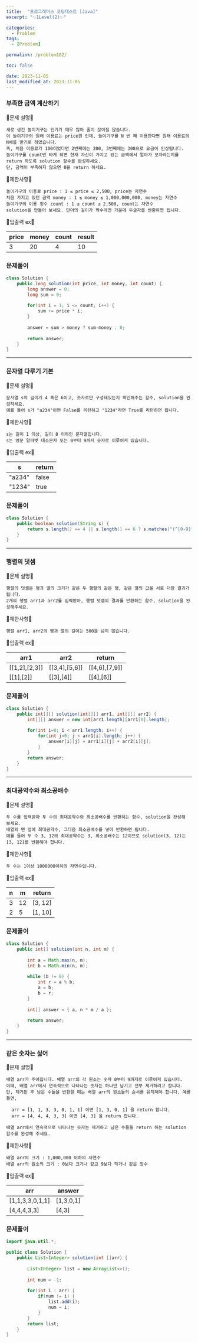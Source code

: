 ```yaml
---
title:  "프로그래머스 코딩테스트 [Java]"
excerpt: "✨1Level(2)✨"

categories:
  - Problem
tags:
  - [Problem]

permalink: /problem102/

toc: false

date: 2023-11-05
last_modified_at: 2023-11-05
---
```


### 부족한 금액 계산하기

💫문제 설명💫

```
새로 생긴 놀이기구는 인기가 매우 많아 줄이 끊이질 않습니다.
이 놀이기구의 원래 이용료는 price원 인데, 놀이기구를 N 번 째 이용한다면 원래 이용료의 N배를 받기로 하였습니다.
즉, 처음 이용료가 100이었다면 2번째에는 200, 3번째에는 300으로 요금이 인상됩니다.
놀이기구를 count번 타게 되면 현재 자신이 가지고 있는 금액에서 얼마가 모자라는지를 return 하도록 solution 함수를 완성하세요.
단, 금액이 부족하지 않으면 0을 return 하세요.
```

💫제한사항💫

```
놀이기구의 이용료 price : 1 ≤ price ≤ 2,500, price는 자연수
처음 가지고 있던 금액 money : 1 ≤ money ≤ 1,000,000,000, money는 자연수
놀이기구의 이용 횟수 count : 1 ≤ count ≤ 2,500, count는 자연수
solution을 만들어 보세요. 단어의 길이가 짝수라면 가운데 두글자를 반환하면 됩니다.
```

💫입출력 ex💫

|price|money|count|result|
|---|---|---|---|
|3|20|4|10|

### 문제풀이

```java
class Solution {
    public long solution(int price, int money, int count) {
        long answer = 0;
        long sum = 0;
        
        for(int i = 1; i <= count; i++) {
            sum += price * i;            
        }
        
        answer = sum > money ? sum-money : 0;
        
        return answer;
    }
}
```

<hr>

### 문자열 다루기 기본

💫문제 설명💫

```
문자열 s의 길이가 4 혹은 6이고, 숫자로만 구성돼있는지 확인해주는 함수, solution을 완성하세요.
예를 들어 s가 "a234"이면 False를 리턴하고 "1234"라면 True를 리턴하면 됩니다.
```

💫제한사항💫

```
s는 길이 1 이상, 길이 8 이하인 문자열입니다.
s는 영문 알파벳 대소문자 또는 0부터 9까지 숫자로 이루어져 있습니다.
```

💫입출력 ex💫

|s|return|
|---|---|
|"a234"|false|
|"1234"|true|

### 문제풀이

```java
class Solution {
    public boolean solution(String s) {
        return s.length() == 4 || s.length() == 6 ? s.matches("(^[0-9]*$)") : false;
    }
}
```

<hr>

### 행렬의 덧셈

💫문제 설명💫

```
행렬의 덧셈은 행과 열의 크기가 같은 두 행렬의 같은 행, 같은 열의 값을 서로 더한 결과가 됩니다.
2개의 행렬 arr1과 arr2를 입력받아, 행렬 덧셈의 결과를 반환하는 함수, solution을 완성해주세요.
```

💫제한사항💫

```
행렬 arr1, arr2의 행과 열의 길이는 500을 넘지 않습니다.
```

💫입출력 ex💫

|arr1|arr2|return|
|---|---|---|
|[[1,2],[2,3]]|[[3,4],[5,6]]|[[4,6],[7,9]]|
|[[1],[2]]|[[3],[4]]|[[4],[6]]|

### 문제풀이

```java
class Solution {
    public int[][] solution(int[][] arr1, int[][] arr2) {
        int[][] answer = new int[arr1.length][arr1[0].length];
        
        for(int i=0; i < arr1.length; i++) {
            for(int j=0; j < arr1[i].length; j++) {
                answer[i][j] = arr1[i][j] + arr2[i][j];
            }
        }
        return answer;
    }
}
```

<hr>

### 최대공약수와 최소공배수

💫문제 설명💫

```
두 수를 입력받아 두 수의 최대공약수와 최소공배수를 반환하는 함수, solution을 완성해 보세요.
배열의 맨 앞에 최대공약수, 그다음 최소공배수를 넣어 반환하면 됩니다.
예를 들어 두 수 3, 12의 최대공약수는 3, 최소공배수는 12이므로 solution(3, 12)는 [3, 12]를 반환해야 합니다.
```

💫제한사항💫

```
두 수는 1이상 1000000이하의 자연수입니다.
```

💫입출력 ex💫

|n|m|return|
|---|---|---|
|3|12|[3, 12]|
|2|5|[1, 10]|

### 문제풀이

```java
class Solution {
    public int[] solution(int n, int m) {
        
        int a = Math.max(n, m);
        int b = Math.min(n, m);
        
        while (b != 0) {
            int r = a % b;
            a = b;
            b = r;
        }
        
        int[] answer = { a, n * m / a };
        
        return answer;
    }
}
```

<hr>

### 같은 숫자는 싫어

💫문제 설명💫

```
배열 arr가 주어집니다. 배열 arr의 각 원소는 숫자 0부터 9까지로 이루어져 있습니다.
이때, 배열 arr에서 연속적으로 나타나는 숫자는 하나만 남기고 전부 제거하려고 합니다.
단, 제거된 후 남은 수들을 반환할 때는 배열 arr의 원소들의 순서를 유지해야 합니다. 예를 들면,

  arr = [1, 1, 3, 3, 0, 1, 1] 이면 [1, 3, 0, 1] 을 return 합니다.
  arr = [4, 4, 4, 3, 3] 이면 [4, 3] 을 return 합니다.

배열 arr에서 연속적으로 나타나는 숫자는 제거하고 남은 수들을 return 하는 solution 함수를 완성해 주세요.
```

💫제한사항💫

```
배열 arr의 크기 : 1,000,000 이하의 자연수
배열 arr의 원소의 크기 : 0보다 크거나 같고 9보다 작거나 같은 정수
```

💫입출력 ex💫


|arr|answer|
|---|---|
|[1,1,3,3,0,1,1]|[1,3,0,1]|
|[4,4,4,3,3]|[4,3]|

### 문제풀이

```java
import java.util.*;

public class Solution {
    public List<Integer> solution(int []arr) {
        
        List<Integer> list = new ArrayList<>();
        
        int num = -1;
        
        for(int i : arr) {
            if(num != i) {
                list.add(i);
                num = i;
            }
        }
        return list;
    }
}
```
